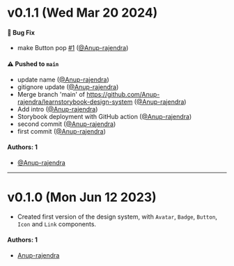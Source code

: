 # v0.1.1 (Wed Mar 20 2024)

#### 🐛 Bug Fix

- make Button pop [#1](https://github.com/Anup-rajendra/learnstorybook-design-system/pull/1) ([@Anup-rajendra](https://github.com/Anup-rajendra))

#### ⚠️ Pushed to `main`

- update name ([@Anup-rajendra](https://github.com/Anup-rajendra))
- gitignore update ([@Anup-rajendra](https://github.com/Anup-rajendra))
- Merge branch 'main' of https://github.com/Anup-rajendra/learnstorybook-design-system ([@Anup-rajendra](https://github.com/Anup-rajendra))
- Add intro ([@Anup-rajendra](https://github.com/Anup-rajendra))
- Storybook deployment with GitHub action ([@Anup-rajendra](https://github.com/Anup-rajendra))
- second commit ([@Anup-rajendra](https://github.com/Anup-rajendra))
- first commit ([@Anup-rajendra](https://github.com/Anup-rajendra))

#### Authors: 1

- [@Anup-rajendra](https://github.com/Anup-rajendra)

---

# v0.1.0 (Mon Jun 12 2023)

- Created first version of the design system, with `Avatar`, `Badge`, `Button`, `Icon` and `Link` components.

#### Authors: 1

- [Anup-rajendra](https://github.com/Anup-rajendra)
